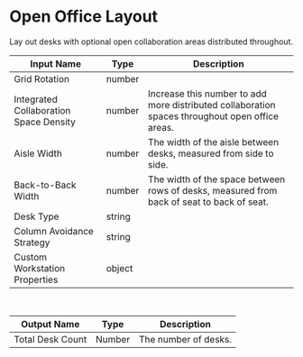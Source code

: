 

# Open Office Layout

Lay out desks with optional open collaboration areas distributed throughout.

|Input Name|Type|Description|
|---|---|---|
|Grid Rotation|number||
|Integrated Collaboration Space Density|number|Increase this number to add more distributed collaboration spaces throughout open office areas.|
|Aisle Width|number|The width of the aisle between desks, measured from side to side.|
|Back-to-Back Width|number|The width of the space between rows of desks, measured from back of seat to back of seat.|
|Desk Type|string||
|Column Avoidance Strategy|string||
|Custom Workstation Properties|object||


<br>

|Output Name|Type|Description|
|---|---|---|
|Total Desk Count|Number|The number of desks.|

